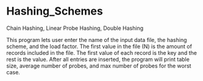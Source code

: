 # Hashing_Schemes
Chain Hashing, Linear Probe Hashing, Double Hashing

This program lets user enter the name of the input data file, the hashing scheme, and the load factor. The first value in the file (N) is the amount of records included in the file. The first value of each record is the key and the rest is the value. After all entries are inserted, the program will print table size, average number of probes, and max number of probes for the worst case.
